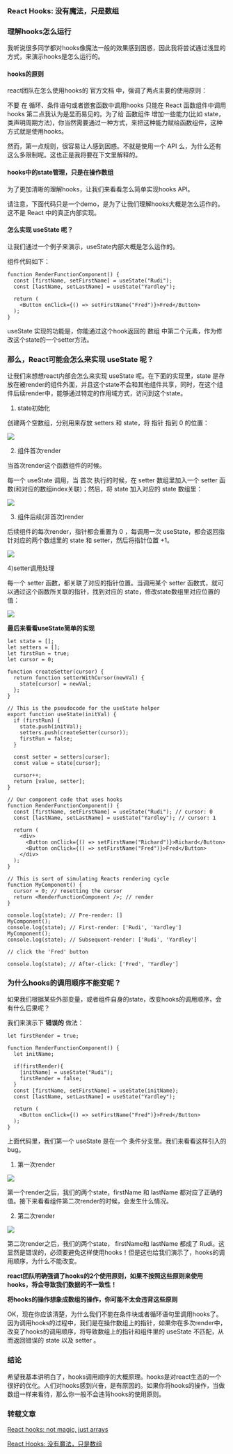 ### React Hooks: 没有魔法，只是数组

### 理解hooks怎么运行
我听说很多同学都对hooks像魔法一般的效果感到困惑，因此我将尝试通过浅显的方式，来演示hooks是怎么运行的。

#### hooks的原则
react团队在怎么使用hooks的 官方文档 中，强调了两点主要的使用原则：

不要 在 循环、条件语句或者嵌套函数中调用hooks
只能在 React 函数组件中调用hooks
第二点我认为是显而易见的。为了给 函数组件 增加一些能力(比如 state，类声明周期方法)，你当然需要通过一种方式，来把这种能力赋给函数组件，这种方式就是使用hooks。

然而，第一点规则，很容易让人感到困惑。不就是使用一个 API 么，为什么还有这么多限制呢。这也正是我将要在下文里解释的。

#### hooks中的state管理，只是在操作数组
为了更加清晰的理解hooks，让我们来看看怎么简单实现hooks API。

请注意，下面代码只是一个demo，是为了让我们理解hooks大概是怎么运作的。这不是 React 中的真正内部实现。

#### 怎么实现 useState 呢？
让我们通过一个例子来演示，useState内部大概是怎么运作的。

组件代码如下：
```
function RenderFunctionComponent() {
  const [firstName, setFirstName] = useState("Rudi");
  const [lastName, setLastName] = useState("Yardley");

  return (
    <Button onClick={() => setFirstName("Fred")}>Fred</Button>
  );
}
```
useState 实现的功能是，你能通过这个hook返回的 数组 中第二个元素，作为修改这个state的一个setter方法。

### 那么，React可能会怎么来实现 useState 呢？
让我们来想想react内部会怎么来实现 useState 呢。在下面的实现里，state 是存放在被render的组件外面，并且这个state不会和其他组件共享，同时，在这个组件后续render中，能够通过特定的作用域方式，访问到这个state。

1) state初始化

创建两个空数组，分别用来存放 setters 和 state，将 指针 指到 0 的位置：

![](images/2019-11-25/v2-0912a7e2bc8ee3fe1fead94595033288_hd.jpg)

2) 组件首次render

当首次render这个函数组件的时候。

每一个 useState 调用，当 首次 执行的时候，在 setter 数组里加入一个 setter 函数(和对应的数组index关联)；然后，将 state 加入对应的 state 数组里：

![](images/2019-11-25/v2-b49d44c2adbe48ec6f6fe44de917549f_r.jpg)

3) 组件后续(非首次)render

后续组件的每次render，指针都会重置为 0 ，每调用一次 useState，都会返回指针对应的两个数组里的 state 和 setter，然后将指针位置 +1。

![](images/2019-11-25/v2-d67e04ce2a194902b249b2cfd980eaf9_hd.jpg)

4)setter调用处理

每一个 setter 函数，都关联了对应的指针位置。当调用某个 setter 函数式，就可以通过这个函数所关联的指针，找到对应的 state，修改state数组里对应位置的值：

![](images/2019-11-25/v2-f26a484e763b5d90408e7a88b0af7dc2_hd.jpg)

**最后来看看useState简单的实现**
```
let state = [];
let setters = [];
let firstRun = true;
let cursor = 0;

function createSetter(cursor) {
  return function setterWithCursor(newVal) {
    state[cursor] = newVal;
  };
}

// This is the pseudocode for the useState helper
export function useState(initVal) {
  if (firstRun) {
    state.push(initVal);
    setters.push(createSetter(cursor));
    firstRun = false;
  }

  const setter = setters[cursor];
  const value = state[cursor];

  cursor++;
  return [value, setter];
}

// Our component code that uses hooks
function RenderFunctionComponent() {
  const [firstName, setFirstName] = useState("Rudi"); // cursor: 0
  const [lastName, setLastName] = useState("Yardley"); // cursor: 1

  return (
    <div>
      <Button onClick={() => setFirstName("Richard")}>Richard</Button>
      <Button onClick={() => setFirstName("Fred")}>Fred</Button>
    </div>
  );
}

// This is sort of simulating Reacts rendering cycle
function MyComponent() {
  cursor = 0; // resetting the cursor
  return <RenderFunctionComponent />; // render
}

console.log(state); // Pre-render: []
MyComponent();
console.log(state); // First-render: ['Rudi', 'Yardley']
MyComponent();
console.log(state); // Subsequent-render: ['Rudi', 'Yardley']

// click the 'Fred' button

console.log(state); // After-click: ['Fred', 'Yardley']
```
### 为什么hooks的调用顺序不能变呢？
如果我们根据某些外部变量，或者组件自身的state，改变hooks的调用顺序，会有什么后果呢？

我们来演示下 **错误的** 做法：

```
let firstRender = true;

function RenderFunctionComponent() {
  let initName;

  if(firstRender){
    [initName] = useState("Rudi");
    firstRender = false;
  }
  const [firstName, setFirstName] = useState(initName);
  const [lastName, setLastName] = useState("Yardley");

  return (
    <Button onClick={() => setFirstName("Fred")}>Fred</Button>
  );
}
```
上面代码里，我们第一个 useState 是在一个 条件分支里。我们来看看这样引入的bug。

1) 第一次render

![](images/2019-11-25/v2-9c9bc15e48b0de9c4c13e9829e2e4d36_hd.jpg)

第一个render之后，我们的两个state，firstName 和 lastName 都对应了正确的值。接下来看看组件第二次render的时候，会发生什么情况。

2) 第二次render

![](images/2019-11-25/v2-1562f2422b9c9f26e189472acbdf79f4_hd.jpg)

第二次render之后，我们的两个state， firstName和 lastName 都成了 Rudi。这显然是错误的，必须要避免这样使用hooks！但是这也给我们演示了，hooks的调用顺序，为什么不能改变。

**react团队明确强调了hooks的2个使用原则，如果不按照这些原则来使用hooks，将会导致我们数据的不一致性！**

**将hooks的操作想象成数组的操作，你可能不太会违背这些原则**

OK，现在你应该清楚，为什么我们不能在条件块或者循环语句里调用hooks了。因为调用hooks的过程中，我们是在操作数组上的指针，如果你在多次render中，改变了hooks的调用顺序，将导致数组上的指针和组件里的 useState 不匹配，从而返回错误的 state 以及 setter 。

### 结论
希望我基本讲明白了，hooks调用顺序的大概原理。hooks是对react生态的一个很好的优化。人们对hooks感到兴奋，是有原因的。如果你将hooks的操作，当做数组一样来看待，那么你一般不会违背hooks的使用原则。

### 转载文章
[React hooks: not magic, just arrays](https://medium.com/@ryardley/react-hooks-not-magic-just-arrays-cd4f1857236e)

[React Hooks: 没有魔法，只是数组](https://zhuanlan.zhihu.com/p/66923924)